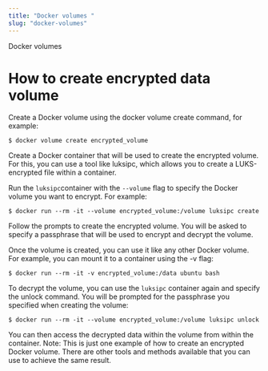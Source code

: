 ```yaml
---
title: "Docker volumes "
slug: "docker-volumes"
---
```


Docker volumes
# How to create encrypted data volume 


Create a Docker volume using the docker volume create command, for example:

```
$ docker volume create encrypted_volume
```

Create a Docker container that will be used to create the encrypted volume. For this, you can use a tool like luksipc, which allows you to create a LUKS-encrypted file within a container.

Run the `luksipc`container with the `--volume` flag to specify the Docker volume you want to encrypt. For example:

```
$ docker run --rm -it --volume encrypted_volume:/volume luksipc create
```

Follow the prompts to create the encrypted volume. You will be asked to specify a passphrase that will be used to encrypt and decrypt the volume.

Once the volume is created, you can use it like any other Docker volume. For example, you can mount it to a container using the -v flag:

```
$ docker run --rm -it -v encrypted_volume:/data ubuntu bash

```

To decrypt the volume, you can use the `luksipc` container again and specify the unlock command. You will be prompted for the passphrase you specified when creating the volume:

```
$ docker run --rm -it --volume encrypted_volume:/volume luksipc unlock

```

You can then access the decrypted data within the volume from within the container.
Note: This is just one example of how to create an encrypted Docker volume. There are other tools and methods available that you can use to achieve the same result.